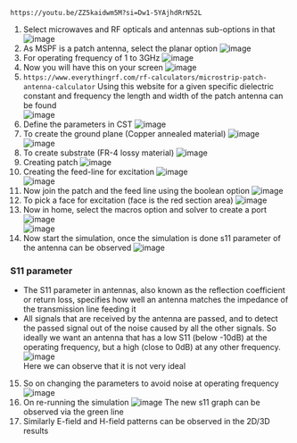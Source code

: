 `https://youtu.be/ZZ5kaidwm5M?si=Dw1-5YAjhdRrN52L`

1. Select microwaves and RF opticals and antennas sub-options in that
![image](https://github.com/ani171/Antennas/assets/97838595/33e1faec-2d6a-44b6-b73d-9abe946d85c4)
2. As MSPF is a patch antenna, select the planar option
![image](https://github.com/ani171/Antennas/assets/97838595/8aadee5d-48ec-4616-8560-6343076ee305)
3. For operating frequency of 1 to 3GHz
![image](https://github.com/ani171/Antennas/assets/97838595/c7f23f5a-6e9c-4712-b735-c9f6539e3c65)
4. Now you will have this on your screen
![image](https://github.com/ani171/Antennas/assets/97838595/caa8374e-92b8-43bf-ad9b-32a275744970)
5. `https://www.everythingrf.com/rf-calculators/microstrip-patch-antenna-calculator` Using this website for a given specific dielectric constant and frequency the length and width of the patch antenna can be found <br>
![image](https://github.com/ani171/Antennas/assets/97838595/8c111aad-cb28-4ce3-93d0-0c686c4a1132)
6. Define the parameters in CST
![image](https://github.com/ani171/Antennas/assets/97838595/e332ed6c-a1dc-4959-bd32-0e4ad7ff8617)
7. To create the ground plane (Copper annealed material)
![image](https://github.com/ani171/Antennas/assets/97838595/d59b5fed-7056-4242-901c-98606937a98d) <br>
![image](https://github.com/ani171/Antennas/assets/97838595/3da79f9d-0459-469d-9414-6a7c049688db) <br>
8. To create substrate (FR-4 lossy material)
![image](https://github.com/ani171/Antennas/assets/97838595/ce33dac1-63ba-46b5-8540-499656f0618a)
9. Creating patch
![image](https://github.com/ani171/Antennas/assets/97838595/bf19d860-1bb2-4a4e-b1d8-b08da45ab321) <br>
10. Creating the feed-line for excitation
![image](https://github.com/ani171/Antennas/assets/97838595/af29a8b1-40e2-48ed-8dd5-2b7b79310574) <br>
![image](https://github.com/ani171/Antennas/assets/97838595/f7187856-26f4-4273-aa0f-b4d931a8c6b1) <br>
11. Now join the patch and the feed line using the boolean option
![image](https://github.com/ani171/Antennas/assets/97838595/30a96c23-a897-44b6-900f-d19746f5ca44)
12. To pick a face for excitation (face is the red section area)
![image](https://github.com/ani171/Antennas/assets/97838595/c98a6e99-a120-4bdd-8f1d-bc9b674040aa)
13. Now in home, select the macros option and solver to create a port
![image](https://github.com/ani171/Antennas/assets/97838595/366b80d9-79cd-4e9b-92cc-e43101b5c842) <br>
![image](https://github.com/ani171/Antennas/assets/97838595/40ef0e61-0b08-44c9-8c0a-311f75add468) <br>
14. Now start the simulation, once the simulation is done s11 parameter of the antenna can be observed
![image](https://github.com/ani171/Antennas/assets/97838595/2b731089-dc85-448b-bf88-0a977b34eba7)
### S11 parameter
* The S11 parameter in antennas, also known as the reflection coefficient or return loss, specifies how well an antenna matches the impedance of the transmission line feeding it
* All signals that are received by the antenna are passed, and to detect the passed signal out of the noise caused by all the other signals. So ideally we want an antenna that has a low S11 (below -10dB) at the operating frequency, but a high (close to 0dB) at any other frequency.
![image](https://github.com/ani171/Antennas/assets/97838595/676334df-fc8b-4086-8dd9-1ded0bcf11d7) <br>
Here we can observe that it is not very ideal <br>
15. So on changing the parameters to avoid noise at operating frequency
![image](https://github.com/ani171/Antennas/assets/97838595/a94838db-ae80-46d1-9b04-e11b5d197178)
16. On re-running the simulation
![image](https://github.com/ani171/Antennas/assets/97838595/c13e079e-c4b2-467a-a376-c8740c2e3067)
The new s11 graph can be observed via the green line
17. Similarly E-field and H-field patterns can be observed in the 2D/3D results
